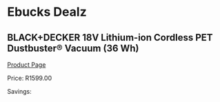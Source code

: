 
# Ebucks Dealz
## BLACK+DECKER 18V Lithium-ion Cordless PET Dustbuster® Vacuum (36 Wh)
[Product Page](https://www.ebucks.com/web/shop/productSelected.do?prodId=1069257249&catId=998409624)

Price: R1599.00

Savings: 


	